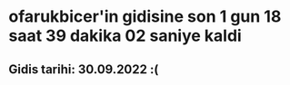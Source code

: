 # ofarukbicer'in gidisine son 1 gun 18 saat 39 dakika 02 saniye kaldi

## Gidis tarihi: 30.09.2022 :(